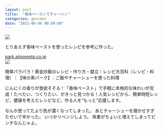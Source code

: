 ```yaml
---
layout: post
title:  "香味ペーストでチャーハン"
categories: gourmet
date: "2021-06-06 00:00:00"
---
```



<div class="trim">
  <div class="trim__item">
    <a href="{{ site.url }}/assets/images/2021-06-06-report/17-39-50.png">
      <img class="one" src="{{ site.url }}/assets/thumbnail/2021-06-06-report/17-39-50.png">
    </a>
  </div>
</div>


とりあえず香味ペーストを使ったレシピを参考に作った。


<div class="card">
  <a href="https://park.ajinomoto.co.jp/recipe/card/710074/"></a>
  <div class="card__header">
    <a href="https://park.ajinomoto.co.jp/recipe/card/710074/">park.ajinomoto.co.jp</a>
  </div>
  <div class="card__image">
    <img src="https://park.ajinomoto.co.jp/wp-content/uploads/2018/03/710074.jpeg">
  </div>
  <div class="card__title">
    <p>簡単パラパラ！黄金炒飯のレシピ・作り方・献立｜レシピ大百科（レシピ・料理）｜【味の素パーク】 : ご飯やチャーシューを使った料理</p>
  </div>
  <div class="card__description">
    <p>にんにくの香りが食欲そそる！「香味ペースト」で手軽に本格的な味わいが完成！たべたい、つくりたい、がきっと見つかる！人気レシピから、簡単時短レシピ、健康を考えたレシピなど、作る人を”もっと”応援します。</p>
  </div>
</div>


なんか思ってたより色が濃くなってしまった。
あとチャーシューを寝かせすぎたせいで辛かった。
いつかリベンジしよう。
体重がちょいと増えてしまってピンチなんじゃよ。
